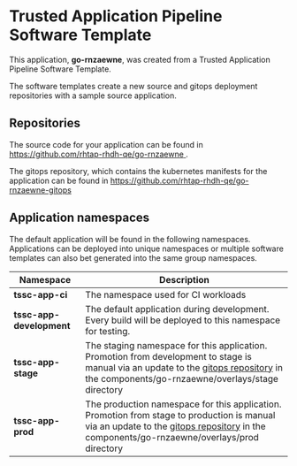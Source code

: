 # Trusted Application Pipeline Software Template

This application, **go-rnzaewne**, was created from a Trusted Application Pipeline Software Template.

The software templates create a new source and gitops deployment repositories with a sample source application. 

## Repositories

The source code for your application can be found in [https://github.com/rhtap-rhdh-qe/go-rnzaewne ](https://github.com/rhtap-rhdh-qe/go-rnzaewne ).
 
The gitops repository, which contains the kubernetes manifests for the application can be found in 
[https://github.com/rhtap-rhdh-qe/go-rnzaewne-gitops ](https://github.com/rhtap-rhdh-qe/go-rnzaewne-gitops ) 

## Application namespaces 

The default application will be found in the following namespaces. Applications can be deployed into unique namespaces or multiple software templates can also bet generated into the same group namespaces.  

|  Namespace   |  Description   |  
| -------- | -------- |
| **tssc-app-ci** | The namespace used for CI workloads |
| **tssc-app-development** | The default application during development. Every build will be deployed to this namespace for testing. |
| **tssc-app-stage** | The staging namespace for this application. Promotion from development to stage is manual via an update to the [gitops repository](https://github.com/rhtap-rhdh-qe/go-rnzaewne-gitops ) in the components/go-rnzaewne/overlays/stage directory |
| **tssc-app-prod** | The production namespace for this application. Promotion from stage to production is manual via an update to the [gitops repository](https://github.com/rhtap-rhdh-qe/go-rnzaewne-gitops ) in the components/go-rnzaewne/overlays/prod directory |